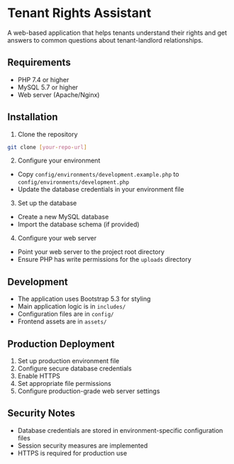 # Tenant Rights Assistant

A web-based application that helps tenants understand their rights and get answers to common questions about tenant-landlord relationships.

## Requirements

- PHP 7.4 or higher
- MySQL 5.7 or higher
- Web server (Apache/Nginx)

## Installation

1. Clone the repository
```bash
git clone [your-repo-url]
```

2. Configure your environment
- Copy `config/environments/development.example.php` to `config/environments/development.php`
- Update the database credentials in your environment file

3. Set up the database
- Create a new MySQL database
- Import the database schema (if provided)

4. Configure your web server
- Point your web server to the project root directory
- Ensure PHP has write permissions for the `uploads` directory

## Development

- The application uses Bootstrap 5.3 for styling
- Main application logic is in `includes/`
- Configuration files are in `config/`
- Frontend assets are in `assets/`

## Production Deployment

1. Set up production environment file
2. Configure secure database credentials
3. Enable HTTPS
4. Set appropriate file permissions
5. Configure production-grade web server settings

## Security Notes

- Database credentials are stored in environment-specific configuration files
- Session security measures are implemented
- HTTPS is required for production use 